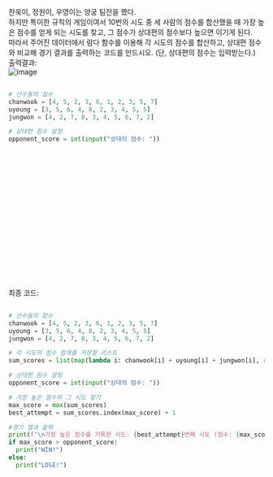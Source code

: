 찬욱이, 정원이, 우영이는 양궁 팀전을 했다. <br>
하지만 특이한 규칙의 게임이여서  10번의 시도 중 세 사람의 점수를 합산했을 때 가장 높은 점수를 얻게 되는 시도를 찾고, 그 점수가 상대편의 점수보다 높으면 이기게 된다. <br>
따라서 주어진 데이터에서 람다 함수를 이용해 각 시도의 점수를 합산하고, 상대편 점수와 비교해 경기 결과를 출력하는 코드를 만드시오. (단, 상대편의 점수는 입력받는다.) <br>
출력결과:<br> ![image](https://github.com/user-attachments/assets/71679bbc-71a2-4e68-8f40-ef47c44193f8)


``` Python
 
# 선수들의 점수
chanwook = [4, 5, 2, 3, 6, 1, 2, 3, 5, 7]
uyoung = [3, 5, 6, 4, 8, 2, 3, 4, 5, 5]
jungwon = [4, 2, 7, 8, 3, 4, 5, 6, 7, 2]

# 상대편 점수 설정
opponent_score = int(input("상대의 점수: "))
  
```


<br><br><br><br><br><br><br><br><br><br><br><br><br><br><br>
최종 코드:<br>
``` Python
  
# 선수들의 점수
chanwook = [4, 5, 2, 3, 6, 1, 2, 3, 5, 7]
uyoung = [3, 5, 6, 4, 8, 2, 3, 4, 5, 5]
jungwon = [4, 2, 7, 8, 3, 4, 5, 6, 7, 2]

# 각 시도의 점수 합계를 저장할 리스트
sum_scores = list(map(lambda i: chanwook[i] + uyoung[i] + jungwon[i], range(10)))

# 상대편 점수 설정
opponent_score = int(input("상대의 점수: "))

# 가장 높은 점수와 그 시도 찾기
max_score = max(sum_scores)
best_attempt = sum_scores.index(max_score) + 1

#경기 결과 출력
print(f"\n가장 높은 점수를 기록한 시도: {best_attempt}번째 시도 (점수: {max_score})")
if max_score > opponent_score:
  print("WIN!")
else:
  print("LOSE!")

    
```
